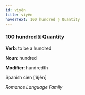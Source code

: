 ```yaml
---
id: viyën
title: viyën
hoverText: 100 hundred § Quantity
---
```


### 100 hundred § Quantity

**Verb**: to be a hundred

**Noun**: hundred

**Modifier**: hundredth

Spanish cien [ˈθjẽn]

*Romance Language Family*